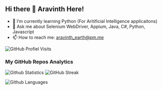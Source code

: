 ## Hi there 👋 Aravinth Here! 

- 🌱 I’m currently learning Python (For Aritificial Intelligence applicaitons)
- 💬 Ask me about Selenium WebDriver, Appium, Java, C#, Python, Javascript
- 📫 How to reach me: <aravinth_earth@pm.me>

![GitHub Profiel Visits](https://estruyf-github.azurewebsites.net/api/VisitorHit?user=Aravinth-Earth&repo=Aravinth-Earth)

### My GitHub Repos Analytics

![Github Statistics](https://github-readme-stats.vercel.app/api/?username=Aravinth-Earth&theme=onedark&count_private=true&show_icons=true)
![GitHub Streak](https://github-readme-streak-stats.herokuapp.com?user=Aravinth-Earth&theme=dark&hide_border=true&date_format=j%20M%5B%20Y%5D)

![Github Languages](https://github-readme-stats.vercel.app/api/top-langs/?username=Aravinth-Earth&theme=onedark&langs_count=10&count_private=true)
